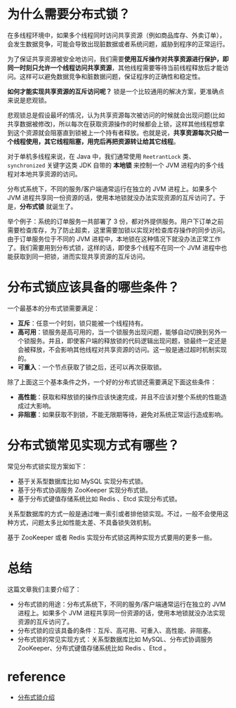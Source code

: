 # 为什么需要分布式锁？

在多线程环境中，如果多个线程同时访问共享资源（例如商品库存、外卖订单），会发生数据竞争，可能会导致出现脏数据或者系统问题，威胁到程序的正常运行。

为了保证共享资源被安全地访问，我们需要**使用互斥操作对共享资源进行保护，即同一时刻只允许一个线程访问共享资源**，其他线程需要等待当前线程释放后才能访问。这样可以避免数据竞争和脏数据问题，保证程序的正确性和稳定性。

**如何才能实现共享资源的互斥访问呢？** 锁是一个比较通用的解决方案，更准确点来说是悲观锁。

悲观锁总是假设最坏的情况，认为共享资源每次被访问的时候就会出现问题(比如共享数据被修改)，所以每次在获取资源操作的时候都会上锁，这样其他线程想拿到这个资源就会阻塞直到锁被上一个持有者释放。也就是说，**共享资源每次只给一个线程使用，其它线程阻塞，用完后再把资源转让给其它线程**。

对于单机多线程来说，在 Java 中，我们通常使用 `ReetrantLock` 类、`synchronized` 关键字这类 JDK 自带的 **本地锁** 来控制一个 JVM 进程内的多个线程对本地共享资源的访问。

分布式系统下，不同的服务/客户端通常运行在独立的 JVM 进程上。如果多个 JVM 进程共享同一份资源的话，使用本地锁就没办法实现资源的互斥访问了。于是，**分布式锁** 就诞生了。

举个例子：系统的订单服务一共部署了 3  份，都对外提供服务。用户下订单之前需要检查库存，为了防止超卖，这里需要加锁以实现对检查库存操作的同步访问。由于订单服务位于不同的 JVM  进程中，本地锁在这种情况下就没办法正常工作了。我们需要用到分布式锁，这样的话，即使多个线程不在同一个 JVM  进程中也能获取到同一把锁，进而实现共享资源的互斥访问。



# 分布式锁应该具备的哪些条件？

一个最基本的分布式锁需要满足：

- **互斥**：任意一个时刻，锁只能被一个线程持有。
- **高可用**：锁服务是高可用的，当一个锁服务出现问题，能够自动切换到另外一个锁服务。并且，即使客户端的释放锁的代码逻辑出现问题，锁最终一定还是会被释放，不会影响其他线程对共享资源的访问。这一般是通过超时机制实现的。
- **可重入**：一个节点获取了锁之后，还可以再次获取锁。

除了上面这三个基本条件之外，一个好的分布式锁还需要满足下面这些条件：

- **高性能**：获取和释放锁的操作应该快速完成，并且不应该对整个系统的性能造成过大影响。
- **非阻塞**：如果获取不到锁，不能无限期等待，避免对系统正常运行造成影响。



# 分布式锁常见实现方式有哪些？



常见分布式锁实现方案如下：

- 基于关系型数据库比如 MySQL 实现分布式锁。
- 基于分布式协调服务 ZooKeeper 实现分布式锁。
- 基于分布式键值存储系统比如 Redis 、Etcd 实现分布式锁。

关系型数据库的方式一般是通过唯一索引或者排他锁实现。不过，一般不会使用这种方式，问题太多比如性能太差、不具备锁失效机制。

基于 ZooKeeper 或者 Redis 实现分布式锁这两种实现方式要用的更多一些。

# 总结

这篇文章我们主要介绍了：

- 分布式锁的用途：分布式系统下，不同的服务/客户端通常运行在独立的 JVM 进程上。如果多个 JVM 进程共享同一份资源的话，使用本地锁就没办法实现资源的互斥访问了。
- 分布式锁的应该具备的条件：互斥、高可用、可重入、高性能、非阻塞。
- 分布式锁的常见实现方式：关系型数据库比如 MySQL、分布式协调服务 ZooKeeper、分布式键值存储系统比如 Redis 、Etcd 。



# reference

- [分布式锁介绍](https://javaguide.cn/distributed-system/distributed-lock.html)













